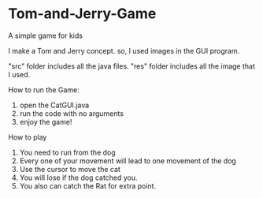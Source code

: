 # Tom-and-Jerry-Game
A simple game for kids

I make a Tom and Jerry concept.
so, I used images in the GUI program.

"src" folder includes all the java files.
"res" folder includes all the image that I used.

How to run the Game:
 1. open the CatGUI.java
 2. run the code with no arguments
 3. enjoy the game!
 
 How to play
 1. You need to run from the dog
 2. Every one of your movement will lead to one movement of the dog
 3. Use the cursor to move the cat
 4. You will lose if the dog catched you.
 5. You also can catch the Rat for extra point.
